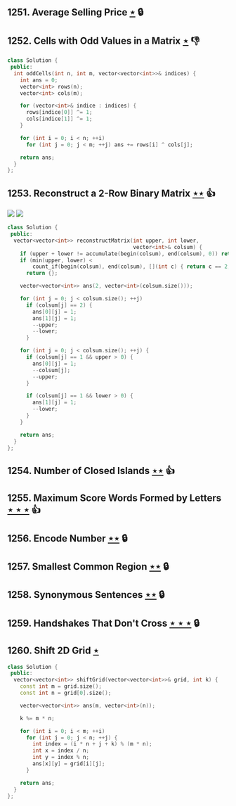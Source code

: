 ## 1251. Average Selling Price [$\star$](https://leetcode.com/problems/average-selling-price) 🔒

## 1252. Cells with Odd Values in a Matrix [$\star$](https://leetcode.com/problems/cells-with-odd-values-in-a-matrix) :thumbsdown:

```cpp
class Solution {
 public:
  int oddCells(int n, int m, vector<vector<int>>& indices) {
    int ans = 0;
    vector<int> rows(n);
    vector<int> cols(m);

    for (vector<int>& indice : indices) {
      rows[indice[0]] ^= 1;
      cols[indice[1]] ^= 1;
    }

    for (int i = 0; i < n; ++i)
      for (int j = 0; j < m; ++j) ans += rows[i] ^ cols[j];

    return ans;
  }
};
```

## 1253. Reconstruct a 2-Row Binary Matrix [$\star\star$](https://leetcode.com/problems/reconstruct-a-2-row-binary-matrix) :thumbsup:

![](https://img.shields.io/badge/-Greedy-0B346E.svg?style=flat-square) ![](https://img.shields.io/badge/-Math-434343.svg?style=flat-square)

```cpp
class Solution {
 public:
  vector<vector<int>> reconstructMatrix(int upper, int lower,
                                        vector<int>& colsum) {
    if (upper + lower != accumulate(begin(colsum), end(colsum), 0)) return {};
    if (min(upper, lower) <
        count_if(begin(colsum), end(colsum), [](int c) { return c == 2; }))
      return {};

    vector<vector<int>> ans(2, vector<int>(colsum.size()));

    for (int j = 0; j < colsum.size(); ++j)
      if (colsum[j] == 2) {
        ans[0][j] = 1;
        ans[1][j] = 1;
        --upper;
        --lower;
      }

    for (int j = 0; j < colsum.size(); ++j) {
      if (colsum[j] == 1 && upper > 0) {
        ans[0][j] = 1;
        --colsum[j];
        --upper;
      }

      if (colsum[j] == 1 && lower > 0) {
        ans[1][j] = 1;
        --lower;
      }
    }

    return ans;
  }
};
```

## 1254. Number of Closed Islands [$\star\star$](https://leetcode.com/problems/number-of-closed-islands) :thumbsup:

## 1255. Maximum Score Words Formed by Letters [$\star\star\star$](https://leetcode.com/problems/maximum-score-words-formed-by-letters) :thumbsup:

## 1256. Encode Number [$\star\star$](https://leetcode.com/problems/encode-number) 🔒

## 1257. Smallest Common Region [$\star\star$](https://leetcode.com/problems/smallest-common-region) 🔒

## 1258. Synonymous Sentences [$\star\star$](https://leetcode.com/problems/synonymous-sentences) 🔒

## 1259. Handshakes That Don't Cross [$\star\star\star$](https://leetcode.com/problems/handshakes-that-dont-cross) 🔒

## 1260. Shift 2D Grid [$\star$](https://leetcode.com/problems/shift-2d-grid)

```cpp
class Solution {
 public:
  vector<vector<int>> shiftGrid(vector<vector<int>>& grid, int k) {
    const int m = grid.size();
    const int n = grid[0].size();

    vector<vector<int>> ans(m, vector<int>(n));

    k %= m * n;

    for (int i = 0; i < m; ++i)
      for (int j = 0; j < n; ++j) {
        int index = (i * n + j + k) % (m * n);
        int x = index / n;
        int y = index % n;
        ans[x][y] = grid[i][j];
      }

    return ans;
  }
};
```
